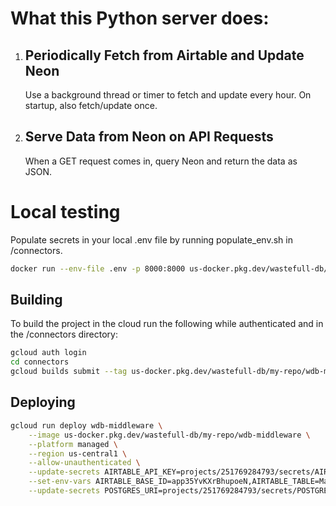 # What this Python server does:

1. ## Periodically Fetch from Airtable and Update Neon
   Use a background thread or timer to fetch and update every hour.
   On startup, also fetch/update once.
2. ## Serve Data from Neon on API Requests
   When a GET request comes in, query Neon and return the data as JSON.

# Local testing

Populate secrets in your local .env file by running populate_env.sh in /connectors.

```bash
docker run --env-file .env -p 8000:8000 us-docker.pkg.dev/wastefull-db/my-repo/wdb-middleware
```

## Building

To build the project in the cloud run the following while authenticated and in the /connectors directory:

```bash
gcloud auth login
cd connectors
gcloud builds submit --tag us-docker.pkg.dev/wastefull-db/my-repo/wdb-middleware
```

## Deploying

```bash
gcloud run deploy wdb-middleware \
    --image us-docker.pkg.dev/wastefull-db/my-repo/wdb-middleware \
    --platform managed \
    --region us-central1 \
    --allow-unauthenticated \
    --update-secrets AIRTABLE_API_KEY=projects/251769284793/secrets/AIRTABLE_API_KEY:latest \
    --set-env-vars AIRTABLE_BASE_ID=app35YvKXrBhupoeN,AIRTABLE_TABLE=Materials \
    --update-secrets POSTGRES_URI=projects/251769284793/secrets/POSTGRES_URI:latest
```
